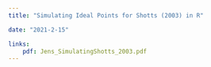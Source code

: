 ```yaml
---
title: "Simulating Ideal Points for Shotts (2003) in R"

date: "2021-2-15"

links:
    pdf: Jens_SimulatingShotts_2003.pdf
---
```


